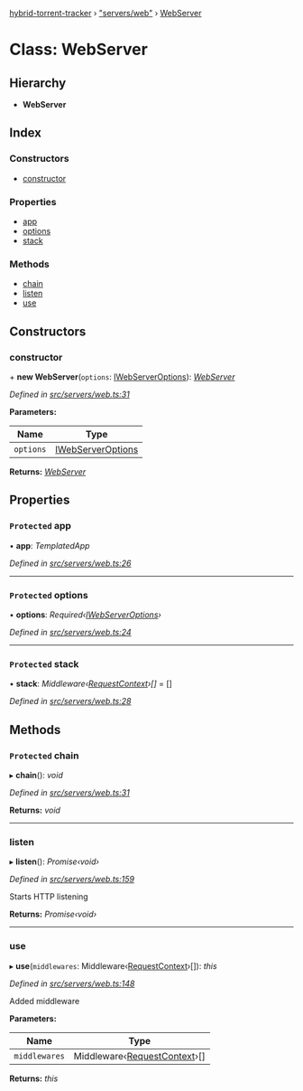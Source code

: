 [hybrid-torrent-tracker](../README.md) › ["servers/web"](../modules/_servers_web_.md) › [WebServer](_servers_web_.webserver.md)

# Class: WebServer

## Hierarchy

* **WebServer**

## Index

### Constructors

* [constructor](_servers_web_.webserver.md#constructor)

### Properties

* [app](_servers_web_.webserver.md#protected-app)
* [options](_servers_web_.webserver.md#protected-options)
* [stack](_servers_web_.webserver.md#protected-stack)

### Methods

* [chain](_servers_web_.webserver.md#protected-chain)
* [listen](_servers_web_.webserver.md#listen)
* [use](_servers_web_.webserver.md#use)

## Constructors

###  constructor

\+ **new WebServer**(`options`: [IWebServerOptions](../interfaces/_servers_web_.iwebserveroptions.md)): *[WebServer](_servers_web_.webserver.md)*

*Defined in [src/servers/web.ts:31](https://github.com/negezor/hybrid-torrent-tracker/blob/c8824be/src/servers/web.ts#L31)*

**Parameters:**

Name | Type |
------ | ------ |
`options` | [IWebServerOptions](../interfaces/_servers_web_.iwebserveroptions.md) |

**Returns:** *[WebServer](_servers_web_.webserver.md)*

## Properties

### `Protected` app

• **app**: *TemplatedApp*

*Defined in [src/servers/web.ts:26](https://github.com/negezor/hybrid-torrent-tracker/blob/c8824be/src/servers/web.ts#L26)*

___

### `Protected` options

• **options**: *Required‹[IWebServerOptions](../interfaces/_servers_web_.iwebserveroptions.md)›*

*Defined in [src/servers/web.ts:24](https://github.com/negezor/hybrid-torrent-tracker/blob/c8824be/src/servers/web.ts#L24)*

___

### `Protected` stack

• **stack**: *Middleware‹[RequestContext](_contexts_requests_context_.requestcontext.md)›[]* = []

*Defined in [src/servers/web.ts:28](https://github.com/negezor/hybrid-torrent-tracker/blob/c8824be/src/servers/web.ts#L28)*

## Methods

### `Protected` chain

▸ **chain**(): *void*

*Defined in [src/servers/web.ts:31](https://github.com/negezor/hybrid-torrent-tracker/blob/c8824be/src/servers/web.ts#L31)*

**Returns:** *void*

___

###  listen

▸ **listen**(): *Promise‹void›*

*Defined in [src/servers/web.ts:159](https://github.com/negezor/hybrid-torrent-tracker/blob/c8824be/src/servers/web.ts#L159)*

Starts HTTP listening

**Returns:** *Promise‹void›*

___

###  use

▸ **use**(`middlewares`: Middleware‹[RequestContext](_contexts_requests_context_.requestcontext.md)›[]): *this*

*Defined in [src/servers/web.ts:148](https://github.com/negezor/hybrid-torrent-tracker/blob/c8824be/src/servers/web.ts#L148)*

Added middleware

**Parameters:**

Name | Type |
------ | ------ |
`middlewares` | Middleware‹[RequestContext](_contexts_requests_context_.requestcontext.md)›[] |

**Returns:** *this*
